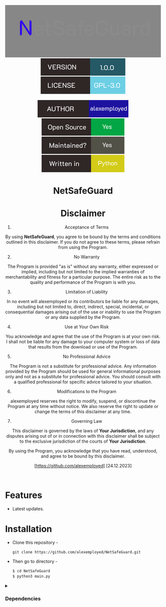 <div align="center">
  <img src="https://raw.githubusercontent.com/alexemployed/NetSafeGuard/main/.github/misc/LOGO.png"></img><br>
  <img src="https://raw.githubusercontent.com/alexemployed/NetSafeGuard/08714fafd14468e336a2461a5e96d40a9982574f/.github/misc/VERSION.svg"></img>
  <img src="https://raw.githubusercontent.com/alexemployed/NetSafeGuard/cc2efa5c30d523c68d276d7a2e297b4da6ea77fa/.github/misc/LICENSE.svg"></img><br><br>
  <img src="https://raw.githubusercontent.com/alexemployed/NetSafeGuard/cc2efa5c30d523c68d276d7a2e297b4da6ea77fa/.github/misc/AUTHOR.svg"></img>
  <img src="https://raw.githubusercontent.com/alexemployed/NetSafeGuard/cc2efa5c30d523c68d276d7a2e297b4da6ea77fa/.github/misc/Open%20source.svg"></img>
  <img src="https://raw.githubusercontent.com/alexemployed/NetSafeGuard/cc2efa5c30d523c68d276d7a2e297b4da6ea77fa/.github/misc/Maintained.svg"></img>
  <img src="https://raw.githubusercontent.com/alexemployed/NetSafeGuard/cc2efa5c30d523c68d276d7a2e297b4da6ea77fa/.github/misc/Written%20in.svg"></img>


  # NetSafeGuard
  # Disclaimer
1. Acceptance of Terms

By using **NetSafeGuard**, you agree to be bound by the terms and conditions outlined in this disclaimer. If you do not agree to these terms, please refrain from using the Program.

2. No Warranty

The Program is provided "as is" without any warranty, either expressed or implied, including but not limited to the implied warranties of merchantability and fitness for a particular purpose. The entire risk as to the quality and performance of the Program is with you.

3. Limitation of Liability

In no event will alexemployed or its contributors be liable for any damages, including but not limited to, direct, indirect, special, incidental, or consequential damages arising out of the use or inability to use the Program or any data supplied by the Program.

4. Use at Your Own Risk

You acknowledge and agree that the use of the Program is at your own risk. I shall not be liable for any damage to your computer system or loss of data that results from the download or use of the Program.

5. No Professional Advice

The Program is not a substitute for professional advice. Any information provided by the Program should be used for general informational purposes only and not as a substitute for professional advice. You should consult with a qualified professional for specific advice tailored to your situation.

6. Modifications to the Program

alexemployed reserves the right to modify, suspend, or discontinue the Program at any time without notice. We also reserve the right to update or change the terms of this disclaimer at any time.

7. Governing Law

This disclaimer is governed by the laws of **Your Jurisdiction**, and any disputes arising out of or in connection with this disclaimer shall be subject to the exclusive jurisdiction of the courts of **Your Jurisdiction**.

By using the Program, you acknowledge that you have read, understood, and agree to be bound by this disclaimer.

[https://github.com/alexemployed]
[24.12.2023]
</div><br>

# Features
* Latest updates.

# Installation
* Clone this repository -
  ```git
  git clone https://github.com/alexemployed/NetSafeGuard.git
  ```
* Then go to directory -
  ```zsh
  $ cd NetSafeGuard
  $ python3 main.py
  ```

<details>
  <summary><h3>Dependencies</h3></summary>

<b>NetListenerPro</b> requires following programs to run properly - 
- `asyncio`
- `os`
- `configparser`
- `subprocess`
- `collections`
- `re`

> All the dependencies will be installed automatically when you run **NetListenerPro** for the first time.
</details>
</div>
